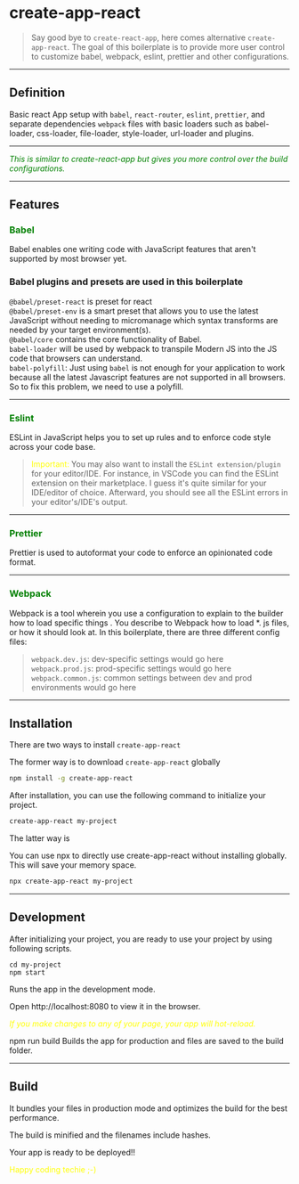 # create-app-react

> Say good bye to `create-react-app`, here comes alternative `create-app-react`. The goal of this boilerplate is to provide more user control to customize babel, webpack, eslint, prettier and other configurations.

---

## Definition

Basic react App setup with `babel`, `react-router`, `eslint`, `prettier`, and separate dependencies `webpack` files with basic loaders such as babel-loader, css-loader, file-loader, style-loader, url-loader and plugins.

---

<font color=green>_This is similar to create-react-app but gives you more control over the build configurations._</font>

---

## Features

### <font color=green>Babel</font>

Babel enables one writing code with JavaScript features that aren't supported by most browser yet.

### Babel plugins and presets are used in this boilerplate

`@babel/preset-react` is preset for react<br />
`@babel/preset-env` is a smart preset that allows you to use the latest JavaScript without needing to micromanage which syntax transforms are needed by your target environment(s). <br />
`@babel/core` contains the core functionality of Babel. <br />
`babel-loader` will be used by webpack to transpile Modern JS into the JS code that browsers can understand.<br />
`babel-polyfill`: Just using `babel` is not enough for your application to work because all the latest Javascript features are not supported in all browsers. So to fix this problem, we need to use a polyfill.

---

### <font color=green>Eslint</font>

ESLint in JavaScript helps you to set up rules and to enforce code style across your code base.

> <font color=yellow>Important:</font> You may also want to install the `ESLint extension/plugin` for your editor/IDE. For instance, in VSCode you can find the ESLint extension on their marketplace. I guess it's quite similar for your IDE/editor of choice. Afterward, you should see all the ESLint errors in your editor's/IDE's output.

---

### <font color=green>Prettier</font>

Prettier is used to autoformat your code to enforce an opinionated code format.

---

### <font color=green>Webpack</font>

Webpack is a tool wherein you use a configuration to explain to the builder how to load specific things . You describe to Webpack how to load \*. js files, or how it should look at.
In this boilerplate, there are three different config files:

> `webpack.dev.js`: dev-specific settings would go here <br /> `webpack.prod.js`: prod-specific settings would go here <br /> `webpack.common.js`: common settings between dev and prod environments would go here

---

## Installation

There are two ways to install `create-app-react`
<br/>

The former way is to download `create-app-react` globally

```bash
npm install -g create-app-react
```

After installation, you can use the following command to initialize your project.

```bash
create-app-react my-project
```

The latter way is
<br />

You can use npx to directly use create-app-react without installing globally. This will save your memory space.

```bash
npx create-app-react my-project
```

---

## Development

After initializing your project, you are ready to use your project by using following scripts.

```
cd my-project
npm start
```

Runs the app in the development mode.

Open http://localhost:8080 to view it in the browser.

<font color= yellow >_If you make changes to any of your page, your app will hot-reload._ </font>

npm run build
Builds the app for production and files are saved to the build folder.

---

## Build

It bundles your files in production mode and optimizes the build for the best performance.

The build is minified and the filenames include hashes.

Your app is ready to be deployed!!

<font color=yellow> Happy coding techie ;-) </font>
